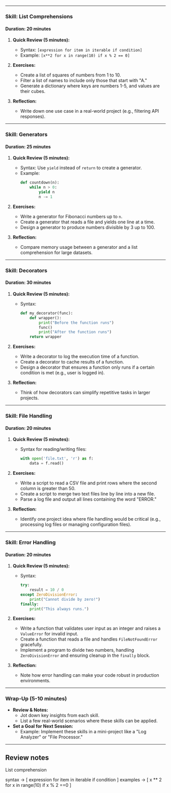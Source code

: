 

---

### **Skill: List Comprehensions**

#### **Duration: 20 minutes**
1. **Quick Review (5 minutes):**
   - Syntax: `[expression for item in iterable if condition]`
   - Example: `[x**2 for x in range(10) if x % 2 == 0]`

2. **Exercises:**
   - Create a list of squares of numbers from 1 to 10.
   - Filter a list of names to include only those that start with "A."
   - Generate a dictionary where keys are numbers 1-5, and values are their cubes.

3. **Reflection:**
   - Write down one use case in a real-world project (e.g., filtering API responses).

---

### **Skill: Generators**

#### **Duration: 25 minutes**
1. **Quick Review (5 minutes):**
   - Syntax: Use `yield` instead of `return` to create a generator.
   - Example:
     ```python
     def countdown(n):
         while n > 0:
             yield n
             n -= 1
     ```

2. **Exercises:**
   - Write a generator for Fibonacci numbers up to `n`.
   - Create a generator that reads a file and yields one line at a time.
   - Design a generator to produce numbers divisible by 3 up to 100.

3. **Reflection:**
   - Compare memory usage between a generator and a list comprehension for large datasets.

---

### **Skill: Decorators**

#### **Duration: 30 minutes**
1. **Quick Review (5 minutes):**
   - Syntax:
     ```python
     def my_decorator(func):
         def wrapper():
             print("Before the function runs")
             func()
             print("After the function runs")
         return wrapper
     ```

2. **Exercises:**
   - Write a decorator to log the execution time of a function.
   - Create a decorator to cache results of a function.
   - Design a decorator that ensures a function only runs if a certain condition is met (e.g., user is logged in).

3. **Reflection:**
   - Think of how decorators can simplify repetitive tasks in larger projects.

---

### **Skill: File Handling**

#### **Duration: 20 minutes**
1. **Quick Review (5 minutes):**
   - Syntax for reading/writing files:
     ```python
     with open('file.txt', 'r') as f:
         data = f.read()
     ```

2. **Exercises:**
   - Write a script to read a CSV file and print rows where the second column is greater than 50.
   - Create a script to merge two text files line by line into a new file.
   - Parse a log file and output all lines containing the word "ERROR."

3. **Reflection:**
   - Identify one project idea where file handling would be critical (e.g., processing log files or managing configuration files).

---

### **Skill: Error Handling**

#### **Duration: 20 minutes**
1. **Quick Review (5 minutes):**
   - Syntax:
     ```python
     try:
         result = 10 / 0
     except ZeroDivisionError:
         print("Cannot divide by zero!")
     finally:
         print("This always runs.")
     ```

2. **Exercises:**
   - Write a function that validates user input as an integer and raises a `ValueError` for invalid input.
   - Create a function that reads a file and handles `FileNotFoundError` gracefully.
   - Implement a program to divide two numbers, handling `ZeroDivisionError` and ensuring cleanup in the `finally` block.

3. **Reflection:**
   - Note how error handling can make your code robust in production environments.

---

### **Wrap-Up (5-10 minutes)**
- **Review & Notes:**
   - Jot down key insights from each skill.
   - List a few real-world scenarios where these skills can be applied.
- **Set a Goal for Next Session:**
   - Example: Implement these skills in a mini-project like a "Log Analyzer" or "File Processor."

---

## Review notes

List comprehension

syntax -> [ expression for item in iterable if condition ]
examples -> [ x ** 2 for x in range(10) if x % 2 ==0 ]

